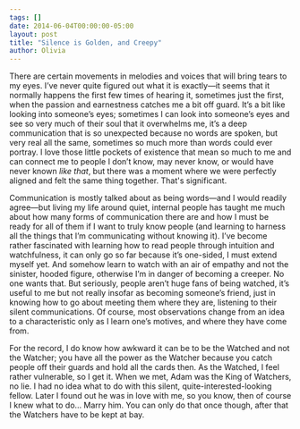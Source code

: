 ```yaml
---
tags: []
date: 2014-06-04T00:00:00-05:00
layout: post
title: "Silence is Golden, and Creepy"
author: Olivia
---
```


There are certain movements in melodies and voices that will bring tears to my eyes. I’ve never quite figured out what it is exactly—it seems that it normally happens the first few times of hearing it, sometimes just the first, when the passion and earnestness catches me a bit off guard. It’s a bit like looking into someone’s eyes; sometimes I can look into someone’s eyes and see so very much of their soul that it overwhelms me, it’s a deep communication that is so unexpected because no words are spoken, but very real all the same, sometimes so much more than words could ever portray. I love those little pockets of existence that mean so much to me and can connect me to people I don’t know, may never know, or would have never known _like that_, but there was a moment where we were perfectly aligned and felt the same thing together. That's significant.

Communication is mostly talked about as being words—and I would readily agree—but living my life around quiet, internal people has taught me much about how many forms of communication there are and how I must be ready for all of them if I want to truly know people (and learning to harness all the things that I’m communicating without knowing it). I’ve become rather fascinated with learning how to read people through intuition and watchfulness, it can only go so far because it’s one-sided, I must extend myself yet. And somehow learn to watch with an air of empathy and not the sinister, hooded figure, otherwise I’m in danger of becoming a creeper. No one wants that. But seriously, people aren’t huge fans of being watched, it’s useful to me but not really insofar as becoming someone’s friend, just in knowing how to go about meeting them where they are, listening to their silent communications. Of course, most observations change from an idea to a characteristic only as I learn one’s motives, and where they have come from.

For the record, I do know how awkward it can be to be the Watched and not the Watcher; you have all the power as the Watcher because you catch people off their guards and hold all the cards then. As the Watched, I feel rather vulnerable, so I get it. When we met, Adam was the King of Watchers, no lie. I had no idea what to do with this silent, quite-interested-looking fellow. Later I found out he was in love with me, so you know, then of course I knew what to do… Marry him. You can only do that once though, after that the Watchers have to be kept at bay.
